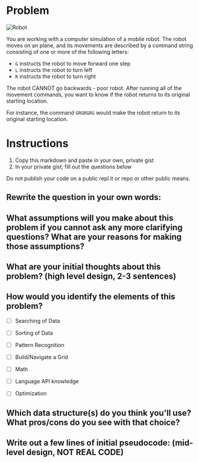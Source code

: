 # Problem
![Robot](https://media.giphy.com/media/I7kkegrRyNrk4/giphy.gif)

You are working with a computer simulation of a mobile robot. The robot moves on an plane, and its movements are described by a command string consisting of one or more of the following letters:

* `G` instructs the robot to move forward one step
* `L` instructs the robot to turn left
* `R` instructs the robot to turn right

The robot CANNOT go backwards - poor robot. After running all of the movement commands, you want to know if the robot returns to its original starting location.

For instance, the command `GRGRGRG` would make the robot return to its original starting location.

# Instructions

1. Copy this markdown and paste in your own, private gist
2. In your private gist, fill out the questions below

Do not publish your code on a public repl.it or repo or other public means.

## Rewrite the question in your own words:


## What assumptions will you make about this problem if you cannot ask any more clarifying questions? What are your reasons for making those assumptions?


## What are your initial thoughts about this problem? (high level design, 2-3 sentences)


## How would you identify the elements of this problem?

- [ ] Searching of Data
- [ ] Sorting of Data
- [ ] Pattern Recognition
- [ ] Build/Navigate a Grid
- [ ] Math
- [ ] Language API knowledge
- [ ] Optimization


## Which data structure(s) do you think you'll use? What pros/cons do you see with that choice?


## Write out a few lines of initial pseudocode: (mid-level design, NOT REAL CODE)
